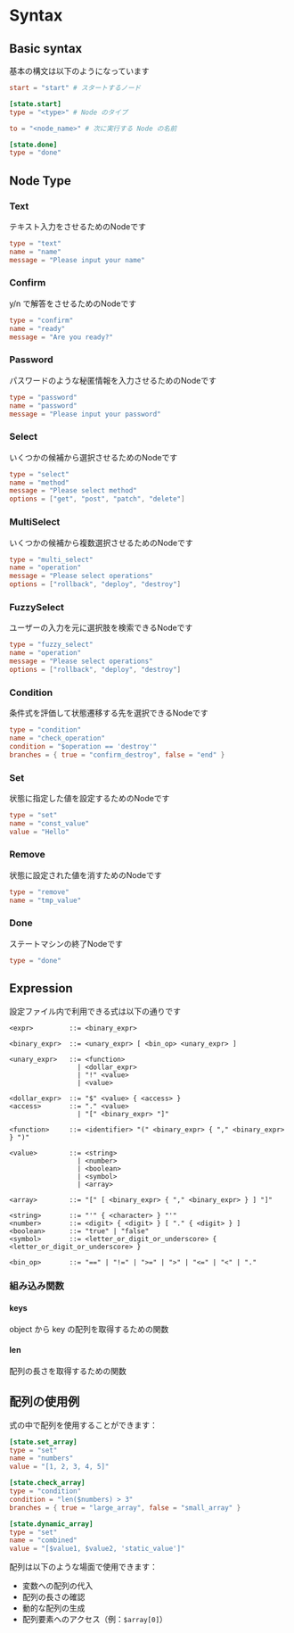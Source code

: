 # Syntax

## Basic syntax

基本の構文は以下のようになっています

```toml
start = "start" # スタートするノード

[state.start]
type = "<type>" # Node のタイプ

to = "<node_name>" # 次に実行する Node の名前

[state.done]
type = "done"

```

## Node Type

### Text
テキスト入力をさせるためのNodeです

```toml
type = "text"
name = "name"
message = "Please input your name"
```

### Confirm
y/n で解答をさせるためのNodeです

```toml
type = "confirm"
name = "ready"
message = "Are you ready?"
```

### Password
パスワードのような秘匿情報を入力させるためのNodeです

```toml
type = "password"
name = "password"
message = "Please input your password"
```

### Select 
いくつかの候補から選択させるためのNodeです

```toml
type = "select"
name = "method"
message = "Please select method"
options = ["get", "post", "patch", "delete"]
```

### MultiSelect
いくつかの候補から複数選択させるためのNodeです

```toml
type = "multi_select"
name = "operation"
message = "Please select operations"
options = ["rollback", "deploy", "destroy"]
```

### FuzzySelect 
ユーザーの入力を元に選択肢を検索できるNodeです

```toml
type = "fuzzy_select"
name = "operation"
message = "Please select operations"
options = ["rollback", "deploy", "destroy"]
```

### Condition 
条件式を評価して状態遷移する先を選択できるNodeです

```toml
type = "condition"
name = "check_operation"
condition = "$operation == 'destroy'"
branches = { true = "confirm_destroy", false = "end" }
```

### Set
状態に指定した値を設定するためのNodeです

```toml
type = "set"
name = "const_value"
value = "Hello"
```

### Remove 
状態に設定された値を消すためのNodeです

```toml
type = "remove"
name = "tmp_value"
```

### Done
ステートマシンの終了Nodeです

```toml
type = "done"
```

## Expression

設定ファイル内で利用できる式は以下の通りです

```
<expr>         ::= <binary_expr>

<binary_expr>  ::= <unary_expr> [ <bin_op> <unary_expr> ]

<unary_expr>   ::= <function>
                 | <dollar_expr>
                 | "!" <value>
                 | <value>

<dollar_expr>  ::= "$" <value> { <access> }
<access>       ::= "." <value>
                 | "[" <binary_expr> "]"

<function>     ::= <identifier> "(" <binary_expr> { "," <binary_expr> } ")"

<value>        ::= <string>
                 | <number>
                 | <boolean>
                 | <symbol>
                 | <array>

<array>        ::= "[" [ <binary_expr> { "," <binary_expr> } ] "]"

<string>       ::= "'" { <character> } "'"
<number>       ::= <digit> { <digit> } [ "." { <digit> } ]
<boolean>      ::= "true" | "false"
<symbol>       ::= <letter_or_digit_or_underscore> { <letter_or_digit_or_underscore> }

<bin_op>       ::= "==" | "!=" | ">=" | ">" | "<=" | "<" | "."
```

### 組み込み関数

#### keys

object から key の配列を取得するための関数

#### len

配列の長さを取得するための関数

## 配列の使用例

式の中で配列を使用することができます：

```toml
[state.set_array]
type = "set"
name = "numbers"
value = "[1, 2, 3, 4, 5]"

[state.check_array]
type = "condition"
condition = "len($numbers) > 3"
branches = { true = "large_array", false = "small_array" }

[state.dynamic_array]
type = "set"
name = "combined"
value = "[$value1, $value2, 'static_value']"
```

配列は以下のような場面で使用できます：
- 変数への配列の代入
- 配列の長さの確認
- 動的な配列の生成
- 配列要素へのアクセス（例：`$array[0]`）
